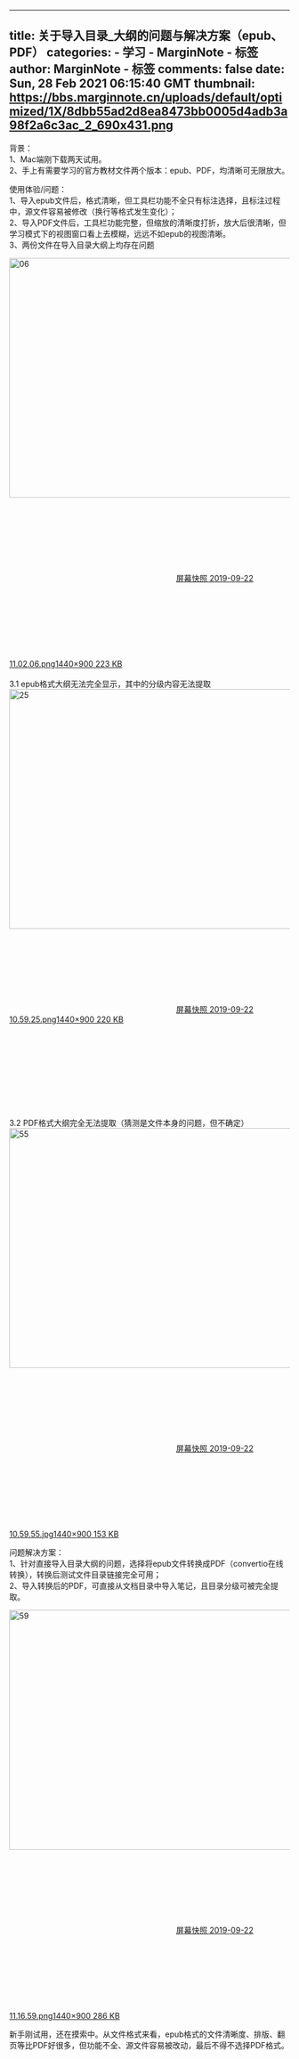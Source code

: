 
---
title: 关于导入目录_大纲的问题与解决方案（epub、PDF）
categories: 
    - 学习
    - MarginNote - 标签
author: MarginNote - 标签
comments: false
date: Sun, 28 Feb 2021 06:15:40 GMT
thumbnail: https://bbs.marginnote.cn/uploads/default/optimized/1X/8dbb55ad2d8ea8473bb0005d4adb3a98f2a6c3ac_2_690x431.png
---

<div>   
<p>背景：<br>
1、Mac端刚下载两天试用。<br>
2、手上有需要学习的官方教材文件两个版本：epub、PDF，均清晰可无限放大。</p>
<p>使用体验/问题：<br>
1、导入epub文件后，格式清晰，但工具栏功能不全只有标注选择，且标注过程中，源文件容易被修改（换行等格式发生变化）；<br>
2、导入PDF文件后，工具栏功能完整，但缩放的清晰度打折，放大后很清晰，但学习模式下的视图窗口看上去模糊，远远不如epub的视图清晰。<br>
3、两份文件在导入目录大纲上均存在问题<br>
</p><div class="lightbox-wrapper"><a class="lightbox" href="https://bbs.marginnote.cn/uploads/default/original/1X/8dbb55ad2d8ea8473bb0005d4adb3a98f2a6c3ac.png" data-download-href="https://bbs.marginnote.cn/uploads/default/8dbb55ad2d8ea8473bb0005d4adb3a98f2a6c3ac" title="屏幕快照 2019-09-22 11.02.06.png"><img src="https://bbs.marginnote.cn/uploads/default/optimized/1X/8dbb55ad2d8ea8473bb0005d4adb3a98f2a6c3ac_2_690x431.png" alt="06" data-base62-sha1="kdOGx3WOX6OGO8U3j38FBLEbFx2" width="690" height="431" srcset="https://bbs.marginnote.cn/uploads/default/optimized/1X/8dbb55ad2d8ea8473bb0005d4adb3a98f2a6c3ac_2_690x431.png, https://bbs.marginnote.cn/uploads/default/optimized/1X/8dbb55ad2d8ea8473bb0005d4adb3a98f2a6c3ac_2_1035x646.png 1.5x, https://bbs.marginnote.cn/uploads/default/optimized/1X/8dbb55ad2d8ea8473bb0005d4adb3a98f2a6c3ac_2_1380x862.png 2x" data-small-upload="https://bbs.marginnote.cn/uploads/default/optimized/1X/8dbb55ad2d8ea8473bb0005d4adb3a98f2a6c3ac_2_10x10.png" referrerpolicy="no-referrer"><div class="meta">
<svg class="fa d-icon d-icon-far-image svg-icon" aria-hidden="true"><use href="#far-image"/></svg><span class="filename">屏幕快照 2019-09-22 11.02.06.png</span><span class="informations">1440×900 223 KB</span><svg class="fa d-icon d-icon-discourse-expand svg-icon" aria-hidden="true"><use href="#discourse-expand"/></svg>
</div></a></div><br>
3.1 epub格式大纲无法完全显示，其中的分级内容无法提取<br>
<div class="lightbox-wrapper"><a class="lightbox" href="https://bbs.marginnote.cn/uploads/default/original/1X/db3dd7bfb47bab34a847ba7ebd54f6ee9a42bbcc.png" data-download-href="https://bbs.marginnote.cn/uploads/default/db3dd7bfb47bab34a847ba7ebd54f6ee9a42bbcc" title="屏幕快照 2019-09-22 10.59.25.png"><img src="https://bbs.marginnote.cn/uploads/default/optimized/1X/db3dd7bfb47bab34a847ba7ebd54f6ee9a42bbcc_2_690x431.png" alt="25" data-base62-sha1="vhv3WhFXUuyNKnAz6QuIg28Nnju" width="690" height="431" srcset="https://bbs.marginnote.cn/uploads/default/optimized/1X/db3dd7bfb47bab34a847ba7ebd54f6ee9a42bbcc_2_690x431.png, https://bbs.marginnote.cn/uploads/default/optimized/1X/db3dd7bfb47bab34a847ba7ebd54f6ee9a42bbcc_2_1035x646.png 1.5x, https://bbs.marginnote.cn/uploads/default/optimized/1X/db3dd7bfb47bab34a847ba7ebd54f6ee9a42bbcc_2_1380x862.png 2x" data-small-upload="https://bbs.marginnote.cn/uploads/default/optimized/1X/db3dd7bfb47bab34a847ba7ebd54f6ee9a42bbcc_2_10x10.png" referrerpolicy="no-referrer"><div class="meta">
<svg class="fa d-icon d-icon-far-image svg-icon" aria-hidden="true"><use href="#far-image"/></svg><span class="filename">屏幕快照 2019-09-22 10.59.25.png</span><span class="informations">1440×900 220 KB</span><svg class="fa d-icon d-icon-discourse-expand svg-icon" aria-hidden="true"><use href="#discourse-expand"/></svg>
</div></a></div><br>
3.2 PDF格式大纲完全无法提取（猜测是文件本身的问题，但不确定）<br>
<div class="lightbox-wrapper"><a class="lightbox" href="https://bbs.marginnote.cn/uploads/default/original/1X/db12c9ba793344d4a0e70b7cff533a851f9d2113.jpeg" data-download-href="https://bbs.marginnote.cn/uploads/default/db12c9ba793344d4a0e70b7cff533a851f9d2113" title="屏幕快照 2019-09-22 10.59.55.jpg"><img src="https://bbs.marginnote.cn/uploads/default/optimized/1X/db12c9ba793344d4a0e70b7cff533a851f9d2113_2_690x431.jpeg" alt="55" data-base62-sha1="vg0OML4TBvRTd6v7E08MVPtioU3" width="690" height="431" srcset="https://bbs.marginnote.cn/uploads/default/optimized/1X/db12c9ba793344d4a0e70b7cff533a851f9d2113_2_690x431.jpeg, https://bbs.marginnote.cn/uploads/default/optimized/1X/db12c9ba793344d4a0e70b7cff533a851f9d2113_2_1035x646.jpeg 1.5x, https://bbs.marginnote.cn/uploads/default/optimized/1X/db12c9ba793344d4a0e70b7cff533a851f9d2113_2_1380x862.jpeg 2x" data-small-upload="https://bbs.marginnote.cn/uploads/default/optimized/1X/db12c9ba793344d4a0e70b7cff533a851f9d2113_2_10x10.png" referrerpolicy="no-referrer"><div class="meta">
<svg class="fa d-icon d-icon-far-image svg-icon" aria-hidden="true"><use href="#far-image"/></svg><span class="filename">屏幕快照 2019-09-22 10.59.55.jpg</span><span class="informations">1440×900 153 KB</span><svg class="fa d-icon d-icon-discourse-expand svg-icon" aria-hidden="true"><use href="#discourse-expand"/></svg>
</div></a></div><p></p>
<p>问题解决方案：<br>
1、针对直接导入目录大纲的问题，选择将epub文件转换成PDF（convertio在线转换），转换后测试文件目录链接完全可用；<br>
2、导入转换后的PDF，可直接从文档目录中导入笔记，且目录分级可被完全提取。<br>
</p><div class="lightbox-wrapper"><a class="lightbox" href="https://bbs.marginnote.cn/uploads/default/original/1X/a214e3ae13fa03608bbe064aa014df6292701a4a.png" data-download-href="https://bbs.marginnote.cn/uploads/default/a214e3ae13fa03608bbe064aa014df6292701a4a" title="屏幕快照 2019-09-22 11.16.59.png"><img src="https://bbs.marginnote.cn/uploads/default/optimized/1X/a214e3ae13fa03608bbe064aa014df6292701a4a_2_690x431.png" alt="59" data-base62-sha1="n7Q6xvKlGX5rlDvbmTd55tfgSAG" width="690" height="431" srcset="https://bbs.marginnote.cn/uploads/default/optimized/1X/a214e3ae13fa03608bbe064aa014df6292701a4a_2_690x431.png, https://bbs.marginnote.cn/uploads/default/optimized/1X/a214e3ae13fa03608bbe064aa014df6292701a4a_2_1035x646.png 1.5x, https://bbs.marginnote.cn/uploads/default/optimized/1X/a214e3ae13fa03608bbe064aa014df6292701a4a_2_1380x862.png 2x" data-small-upload="https://bbs.marginnote.cn/uploads/default/optimized/1X/a214e3ae13fa03608bbe064aa014df6292701a4a_2_10x10.png" referrerpolicy="no-referrer"><div class="meta">
<svg class="fa d-icon d-icon-far-image svg-icon" aria-hidden="true"><use href="#far-image"/></svg><span class="filename">屏幕快照 2019-09-22 11.16.59.png</span><span class="informations">1440×900 286 KB</span><svg class="fa d-icon d-icon-discourse-expand svg-icon" aria-hidden="true"><use href="#discourse-expand"/></svg>
</div></a></div><p></p>
<p>新手刚试用，还在摸索中。从文件格式来看，epub格式的文件清晰度、排版、翻页等比PDF好很多，但功能不全、源文件容易被改动，最后不得不选择PDF格式。</p>
          
</div>
            